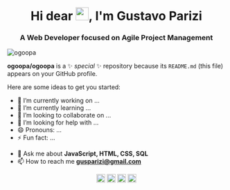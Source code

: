 <h1 align="center">Hi dear <img src="https://raw.githubusercontent.com/kaueMarques/kaueMarques/master/hi.gif" width="30px">, I'm Gustavo Parizi</h1>
<h3 align="center">A Web Developer focused on Agile Project Management</h3>
<p align="left"> <img src="https://komarev.com/ghpvc/?username=ogoopa" alt="ogoopa" /> </p>

**ogoopa/ogoopa** is a ✨ _special_ ✨ repository because its `README.md` (this file) appears on your GitHub profile.

Here are some ideas to get you started:

- 🔭 I’m currently working on ...
- 🌱 I’m currently learning ...
- 👯 I’m looking to collaborate on ...
- 🤔 I’m looking for help with ...
- 😄 Pronouns: ...
- ⚡ Fun fact: ...
<!-- - 🔭 I’m currently working on [Rocketseat](https://github.com/Rocketseat) -->
<!-- - 👨‍💻 All of my projects are available at [mayk.brito.net.br](https://mayk.brito.net.br) -->
<!-- - ▶️ I regulary post videos on [youtube.com/rocketseat](https://youtube.com/rocketseat) -->
- 💬 Ask me about **JavaScript, HTML, CSS, SQL**
- 📫 How to reach me **gusparizi@gmail.com**

<!-- <p align="left">
<img src="https://raw.githubusercontent.com/devicons/devicon/master/icons/react/react-original-wordmark.svg" alt="react" width="20" height="20"/>
<img src="https://raw.githubusercontent.com/devicons/devicon/master/icons/css3/css3-plain-wordmark.svg" alt="css3"  width="20" height="20"/>
<img src="https://raw.githubusercontent.com/devicons/devicon/master/icons/html5/html5-original-wordmark.svg" alt="html5"  width="20" height="20"/>
<img src="https://raw.githubusercontent.com/devicons/devicon/master/icons/javascript/javascript-original.svg" alt="javascript" width="20" height="20"/>
<img src="https://raw.githubusercontent.com/devicons/devicon/master/icons/postgresql/postgresql-original-wordmark.svg" alt="postgresql" width="20" height="20"/>
<img src="https://raw.githubusercontent.com/devicons/devicon/master/icons/nodejs/nodejs-original-wordmark.svg" alt="nodejs" width="20" height="20"/></p><p align="center">
<img src="https://github-readme-stats.vercel.app/api?username=ogudma&show_icons=true" alt="gusparizi"/> 
</p> -->

<p align="center">
<!-- <a href="https://codepen.io/maykbrito" target="blank"><img align="center" src="https://cdn.jsdelivr.net/npm/simple-icons@3.0.1/icons/codepen.svg" alt="gusparizi" height="20" width="20" /></a> -->
<a href="https://twitter.com/ogudma" target="blank"><img align="center" src="https://cdn.jsdelivr.net/npm/simple-icons@3.0.1/icons/twitter.svg" alt="gusparizi" height="20" width="20" /></a>
<a href="https://linkedin.com/in/gusparizi" target="blank"><img align="center" src="https://cdn.jsdelivr.net/npm/simple-icons@3.0.1/icons/linkedin.svg" alt="gusparizi" height="20" width="20" /></a>
<!-- <a href="https://stackoverflow.com/maykbrito" target="blank"><img align="center" src="https://cdn.jsdelivr.net/npm/simple-icons@3.0.1/icons/stackoverflow.svg" alt="gusparizi" height="20" width="20" /></a> -->
<!-- <a href="https://codesandbox.com/maykbrito" target="blank"><img align="center" src="https://cdn.jsdelivr.net/npm/simple-icons@3.0.1/icons/codesandbox.svg" alt="gusparizi" height="20" width="20" /></a> -->
<a href="https://fb.com/guparizi" target="blank"><img align="center" src="https://cdn.jsdelivr.net/npm/simple-icons@3.0.1/icons/facebook.svg" alt="gusparizi" height="20" width="20" /></a>
<a href="https://instagram.com/ogudma" target="blank"><img align="center" src="https://cdn.jsdelivr.net/npm/simple-icons@3.0.1/icons/instagram.svg" alt="gusparizi" height="20" width="20" /></a> 
</p>
